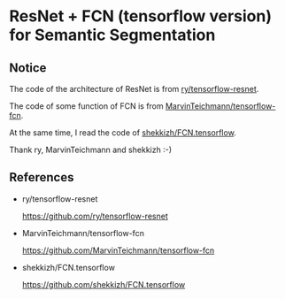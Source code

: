# ResNet + FCN (tensorflow version) for Semantic Segmentation

## Notice
The code of the architecture of ResNet is from [ry/tensorflow-resnet](https://github.com/ry/tensorflow-resnet). 

The code of some function of FCN is from [MarvinTeichmann/tensorflow-fcn](https://github.com/MarvinTeichmann/tensorflow-fcn). 

At the same time, I read the code of [shekkizh/FCN.tensorflow](https://github.com/shekkizh/FCN.tensorflow). 

Thank ry, MarvinTeichmann and shekkizh :-)

## References

- ry/tensorflow-resnet

    https://github.com/ry/tensorflow-resnet

- MarvinTeichmann/tensorflow-fcn 

    https://github.com/MarvinTeichmann/tensorflow-fcn

- shekkizh/FCN.tensorflow

    https://github.com/shekkizh/FCN.tensorflow
